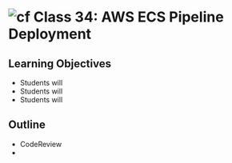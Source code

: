 # ![cf](http://i.imgur.com/7v5ASc8.png) Class 34: AWS ECS Pipeline Deployment

## Learning Objectives

- Students will
- Students will
- Students will

## Outline
- CodeReview
- 
<!-- [Hyperlinks]{:target="_blank"} -->


<!-- links -->
<!-- []: path --> 

